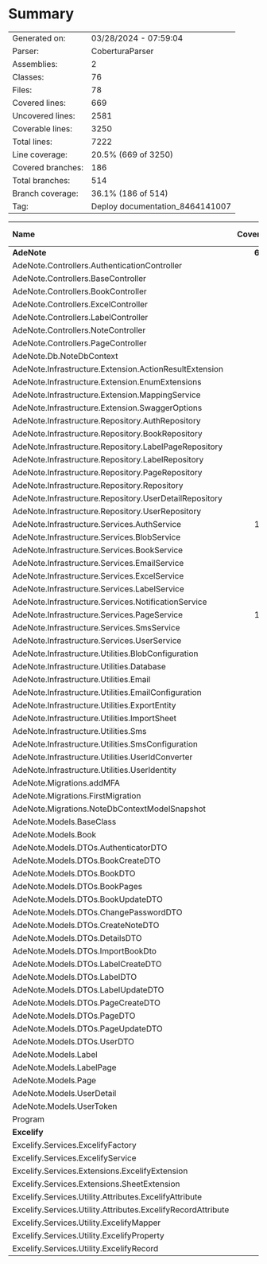 ﻿# Summary
|||
|:---|:---|
| Generated on: | 03/28/2024 - 07:59:04 |
| Parser: | CoberturaParser |
| Assemblies: | 2 |
| Classes: | 76 |
| Files: | 78 |
| Covered lines: | 669 |
| Uncovered lines: | 2581 |
| Coverable lines: | 3250 |
| Total lines: | 7222 |
| Line coverage: | 20.5% (669 of 3250) |
| Covered branches: | 186 |
| Total branches: | 514 |
| Branch coverage: | 36.1% (186 of 514) |
| Tag: | Deploy documentation_8464141007 |

|**Name**|**Covered**|**Uncovered**|**Coverable**|**Total**|**Line coverage**|**Covered**|**Total**|**Branch coverage**|
|:---|---:|---:|---:|---:|---:|---:|---:|---:|
|**AdeNote**|**669**|**2214**|**2883**|**6592**|**23.2%**|**186**|**372**|**50%**|
|AdeNote.Controllers.AuthenticationController|0|223|223|756|0%|0|54|0%|
|AdeNote.Controllers.BaseController|0|18|18|64|0%|0|0||
|AdeNote.Controllers.BookController|0|37|37|222|0%|0|4|0%|
|AdeNote.Controllers.ExcelController|0|5|5|28|0%|0|0||
|AdeNote.Controllers.LabelController|0|24|24|161|0%|0|0||
|AdeNote.Controllers.NoteController|0|39|39|183|0%|0|0||
|AdeNote.Controllers.PageController|0|36|36|275|0%|0|0||
|AdeNote.Db.NoteDbContext|43|0|43|108|100%|0|0||
|AdeNote.Infrastructure.Extension.ActionResultExtension|0|13|13|33|0%|0|10|0%|
|AdeNote.Infrastructure.Extension.EnumExtensions|0|9|9|21|0%|0|4|0%|
|AdeNote.Infrastructure.Extension.MappingService|18|0|18|54|100%|0|0||
|AdeNote.Infrastructure.Extension.SwaggerOptions|0|31|31|65|0%|0|4|0%|
|AdeNote.Infrastructure.Repository.AuthRepository|0|43|43|131|0%|0|2|0%|
|AdeNote.Infrastructure.Repository.BookRepository|32|7|39|104|82%|0|0||
|AdeNote.Infrastructure.Repository.LabelPageRepository|28|3|31|91|90.3%|0|0||
|AdeNote.Infrastructure.Repository.LabelRepository|28|3|31|95|90.3%|0|0||
|AdeNote.Infrastructure.Repository.PageRepository|21|11|32|92|65.6%|0|0||
|AdeNote.Infrastructure.Repository.Repository|4|39|43|86|9.3%|0|10|0%|
|AdeNote.Infrastructure.Repository.UserDetailRepository|0|29|29|79|0%|0|2|0%|
|AdeNote.Infrastructure.Repository.UserRepository|0|10|10|25|0%|0|0||
|AdeNote.Infrastructure.Services.AuthService|138|150|288|600|47.9%|56|90|62.2%|
|AdeNote.Infrastructure.Services.BlobService|0|42|42|104|0%|0|2|0%|
|AdeNote.Infrastructure.Services.BookService|56|33|89|202|62.9%|25|30|83.3%|
|AdeNote.Infrastructure.Services.EmailService|0|39|39|52|0%|0|2|0%|
|AdeNote.Infrastructure.Services.ExcelService|0|36|36|73|0%|0|6|0%|
|AdeNote.Infrastructure.Services.LabelService|52|13|65|145|80%|18|18|100%|
|AdeNote.Infrastructure.Services.NotificationService|0|29|29|80|0%|0|6|0%|
|AdeNote.Infrastructure.Services.PageService|129|17|146|304|88.3%|87|90|96.6%|
|AdeNote.Infrastructure.Services.SmsService|0|19|19|46|0%|0|2|0%|
|AdeNote.Infrastructure.Services.UserService|0|48|48|90|0%|0|14|0%|
|AdeNote.Infrastructure.Utilities.BlobConfiguration|0|12|12|34|0%|0|0||
|AdeNote.Infrastructure.Utilities.Database|0|9|9|23|0%|0|4|0%|
|AdeNote.Infrastructure.Utilities.Email|0|17|17|27|0%|0|0||
|AdeNote.Infrastructure.Utilities.EmailConfiguration|0|14|14|39|0%|0|0||
|AdeNote.Infrastructure.Utilities.ExportEntity|0|2|2|11|0%|0|0||
|AdeNote.Infrastructure.Utilities.ImportSheet|0|5|5|13|0%|0|0||
|AdeNote.Infrastructure.Utilities.Sms|7|0|7|13|100%|0|0||
|AdeNote.Infrastructure.Utilities.SmsConfiguration|0|12|12|19|0%|0|0||
|AdeNote.Infrastructure.Utilities.UserIdConverter|3|0|3|19|100%|0|0||
|AdeNote.Infrastructure.Utilities.UserIdentity|0|9|9|36|0%|0|12|0%|
|AdeNote.Migrations.addMFA|0|312|312|373|0%|0|0||
|AdeNote.Migrations.FirstMigration|0|386|386|455|0%|0|0||
|AdeNote.Migrations.NoteDbContextModelSnapshot|0|260|260|297|0%|0|0||
|AdeNote.Models.BaseClass|1|0|1|16|100%|0|0||
|AdeNote.Models.Book|12|5|17|66|70.5%|0|0||
|AdeNote.Models.DTOs.AuthenticatorDTO|7|0|7|28|100%|0|0||
|AdeNote.Models.DTOs.BookCreateDTO|2|0|2|25|100%|0|0||
|AdeNote.Models.DTOs.BookDTO|4|0|4|36|100%|0|0||
|AdeNote.Models.DTOs.BookPages|2|0|2|18|100%|0|0||
|AdeNote.Models.DTOs.BookUpdateDTO|2|0|2|18|100%|0|0||
|AdeNote.Models.DTOs.ChangePasswordDTO|0|2|2|8|0%|0|0||
|AdeNote.Models.DTOs.CreateNoteDTO|0|2|2|18|0%|0|0||
|AdeNote.Models.DTOs.DetailsDTO|9|0|9|33|100%|0|0||
|AdeNote.Models.DTOs.ImportBookDto|0|11|11|20|0%|0|4|0%|
|AdeNote.Models.DTOs.LabelCreateDTO|1|0|1|16|100%|0|0||
|AdeNote.Models.DTOs.LabelDTO|2|0|2|18|100%|0|0||
|AdeNote.Models.DTOs.LabelUpdateDTO|1|0|1|13|100%|0|0||
|AdeNote.Models.DTOs.PageCreateDTO|2|0|2|22|100%|0|0||
|AdeNote.Models.DTOs.PageDTO|2|0|2|19|100%|0|0||
|AdeNote.Models.DTOs.PageUpdateDTO|2|0|2|17|100%|0|0||
|AdeNote.Models.DTOs.UserDTO|0|7|7|29|0%|0|0||
|AdeNote.Models.Label|8|1|9|32|88.8%|0|0||
|AdeNote.Models.LabelPage|10|0|10|37|100%|0|0||
|AdeNote.Models.Page|15|0|15|57|100%|0|0||
|AdeNote.Models.UserDetail|11|12|23|80|47.8%|0|0||
|AdeNote.Models.UserToken|17|1|18|67|94.4%|0|0||
|Program|0|129|129|171|0%|0|2|0%|
|**Excelify**|**0**|**367**|**367**|**630**|**0%**|**0**|**142**|**0%**|
|Excelify.Services.ExcelifyFactory|0|24|24|41|0%|0|8|0%|
|Excelify.Services.ExcelifyService|0|48|48|92|0%|0|14|0%|
|Excelify.Services.Extensions.ExcelifyExtension|0|3|3|19|0%|0|0||
|Excelify.Services.Extensions.SheetExtension|0|113|113|172|0%|0|50|0%|
|Excelify.Services.Utility.Attributes.ExcelifyAttribute|0|12|12|23|0%|0|6|0%|
|Excelify.Services.Utility.Attributes.ExcelifyRecordAttribute|0|2|2|10|0%|0|0||
|Excelify.Services.Utility.ExcelifyMapper|0|39|39|75|0%|0|12|0%|
|Excelify.Services.Utility.ExcelifyProperty|0|7|7|15|0%|0|0||
|Excelify.Services.Utility.ExcelifyRecord|0|119|119|183|0%|0|52|0%|

